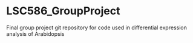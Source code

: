 # LSC586_GroupProject
Final group project git repository for code used in differential expression analysis of Arabidopsis
